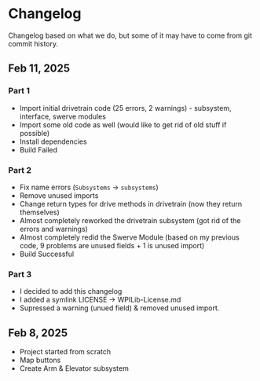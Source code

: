 # Changelog
Changelog based on what we do, but some of it may have to come from git commit history.

## Feb 11, 2025
### Part 1
* Import initial drivetrain code (25 errors, 2 warnings) - subsystem, interface, swerve modules
* Import some old code as well (would like to get rid of old stuff if possible)
* Install dependencies
* Build Failed
### Part 2
* Fix name errors (`Subsystems` -> `subsystems`)
* Remove unused imports
* Change return types for drive methods in drivetrain (now they return themselves)
* Almost completely reworked the drivetrain subsystem (got rid of the errors and warnings)
* Almost completely redid the Swerve Module (based on my previous code, 9 problems are unused fields + 1 is unused import)
* Build Successful
### Part 3
* I decided to add this changelog
* I added a symlink LICENSE -> WPILib-License.md
* Supressed a warning (unued field) & removed unused import.

## Feb 8, 2025
* Project started from scratch
* Map buttons
* Create Arm & Elevator subsystem